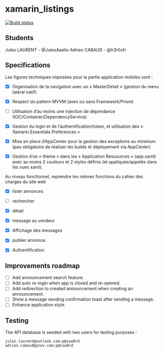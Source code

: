 # xamarin_listings 
[![Build status](https://build.appcenter.ms/v0.1/apps/d56468d4-1a22-4e65-b72b-a35618bfe681/branches/master/badge)](https://appcenter.ms)

## Students
Jules LAURENT - @JulesAaelio
Adrien CABAUD - @h3r0xfr


## Specifications 
Les figures techniques imposées pour la partie application mobiles sont :

- [x]    Organisation de la navigation avec un « MasterDetail » (gestion du menu latéral natif)
- [x]    Respect du pattern MVVM (avec ou sans Framework/Prism)
- [ ]    Utilisation d’au moins une injection de dépendance (IOC/Container/DependencyService)
- [x]    Gestion du login et de l’authentification/token, et utilisation des « Xamarin.Essentials.Preferences »
- [x]    Mise en place d’AppCenter pour la gestion des exceptions au minimum (pas obligatoire de réaliser les builds et déployement via AppCenter)
- [x]    Gestion d’un « thème » dans les « Application Ressources » (app.xaml) avec au moins 2 couleurs et 2 styles définis (et appliqués/appelés dans les vues xaml). 


Au niveau fonctionnel, reprendre les mêmes fonctions du cahier des charges du site web
 - [x] lister annonces
 - [ ] rechercher
 - [x] détail 
 - [x] message au vendeur 
 - [x] Affichage des messages
 - [x] publier annonce. 
 - [x] Authentification
 

## Improvements roadmap 

- [ ] Add announcement search feature. 
- [ ] Add auto re-login when app is closed and re-opened. 
- [ ] Add redirection to created announcement when creating an announcement. 
- [ ] Show a message sending confirmation toast after sending a message. 
- [ ] Enhance application style. 

## Testing 

The API database is seeded with two users for testing purposes : 
```
jules.laurent@outlook.com:p@ssw0rd
adrien.cabaud@ynov.com:p@ssw0rd
```
